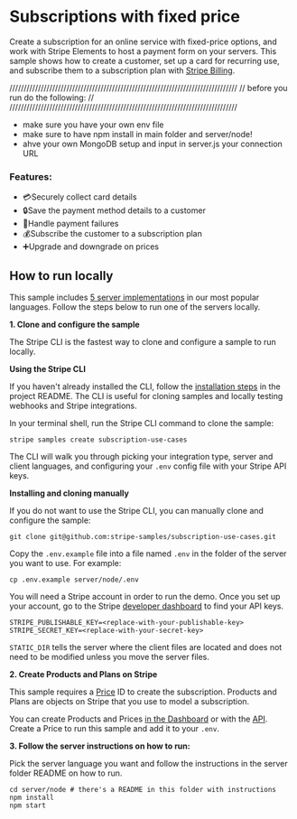# Subscriptions with fixed price

Create a subscription for an online service with fixed-price options, and work with Stripe Elements to host a payment form on your servers.
This sample shows how to create a customer, set up a card for recurring use, and subscribe them to a subscription plan with
[Stripe Billing](https://stripe.com/billing).

////////////////////////////////////////////////////////////////////////////////
//                       before you run do the following:                     //
////////////////////////////////////////////////////////////////////////////////
- make sure you have your own env file
- make sure to have npm install in main folder and server/node!
- ahve your own MongoDB setup and input in server.js your connection URL

### Features:

- 💳Securely collect card details
- 🔒Save the payment method details to a customer
- 🚫Handle payment failures
- 💰Subscribe the customer to a subscription plan
- ➕Upgrade and downgrade on prices

## How to run locally

This sample includes [5 server implementations](server/) in our most popular languages. Follow the steps below to run one of the servers locally.

**1. Clone and configure the sample**

The Stripe CLI is the fastest way to clone and configure a sample to run locally.

**Using the Stripe CLI**

If you haven't already installed the CLI, follow the [installation steps](https://github.com/stripe/stripe-cli#installation) in the project README. The CLI is useful for cloning samples and locally testing webhooks and Stripe integrations.

In your terminal shell, run the Stripe CLI command to clone the sample:

```
stripe samples create subscription-use-cases
```

The CLI will walk you through picking your integration type, server and client languages, and configuring your `.env` config file with your Stripe API keys.

**Installing and cloning manually**

If you do not want to use the Stripe CLI, you can manually clone and configure the sample:

```
git clone git@github.com:stripe-samples/subscription-use-cases.git
```

Copy the `.env.example` file into a file named `.env` in the folder of the server you want to use. For example:

```
cp .env.example server/node/.env
```

You will need a Stripe account in order to run the demo. Once you set up your account, go to the Stripe [developer dashboard](https://stripe.com/docs/development#api-keys) to find your API keys.

```
STRIPE_PUBLISHABLE_KEY=<replace-with-your-publishable-key>
STRIPE_SECRET_KEY=<replace-with-your-secret-key>
```

`STATIC_DIR` tells the server where the client files are located and does not need to be modified unless you move the server files.

**2. Create Products and Plans on Stripe**

This sample requires a [Price](https://stripe.com/docs/api/prices) ID to create the subscription. Products and Plans are objects on Stripe that you use to model a subscription.

You can create Products and Prices [in the Dashboard](https://dashboard.stripe.com/products) or with the [API](https://stripe.com/docs/api/prices/create). Create a Price to run this sample and add it to your `.env`.

**3. Follow the server instructions on how to run:**

Pick the server language you want and follow the instructions in the server folder README on how to run.

```
cd server/node # there's a README in this folder with instructions
npm install
npm start
```
